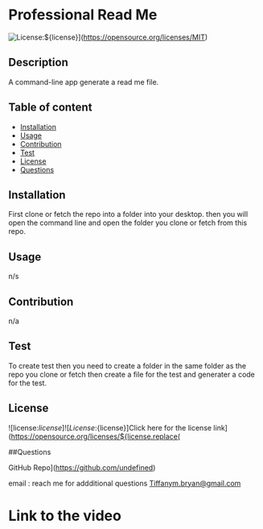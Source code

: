 # Professional Read Me

  ![License:${license}](https://img.shields.io/badge/License-MIT-yellow.svg)](https://opensource.org/licenses/MIT)

  ## Description
  A command-line app generate a read me file.

  ## Table of content
  - [Installation](#installation)
  - [Usage](#usage)
  - [Contribution](#contribution)
  - [Test](#test) 
  - [License](#license)
  - [Questions](#questions)
  
  ## Installation
  First clone or fetch the repo into a folder into your desktop. then you will open the command line and open the folder you clone or fetch from this repo.

  ## Usage

  n/s

  ## Contribution
  
  n/a

  ## Test
  To create test then you need to create a folder in the same folder as the repo you clone or fetch then create a file for the test and generater a code for the test.

  ## License
  ![license:${license}]
  ![License:${license}]Click here for the license link](https://opensource.org/licenses/${license.replace(

  ##Questions
  
  GitHub Repo](https://github.com/undefined)
  
  email : reach me for addditional questions Tiffanym.bryan@gmail.com

  # Link to the video 
